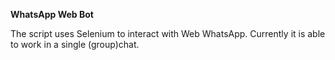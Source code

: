 **WhatsApp Web Bot**

The script uses Selenium to interact with Web WhatsApp. Currently it is able to work in a single (group)chat.

